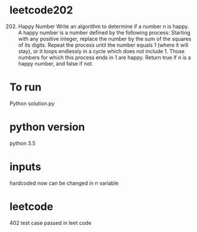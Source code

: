 # leetcode202
202. Happy Number Write an algorithm to determine if a number n is happy.  A happy number is a number defined by the following process:  Starting with any positive integer, replace the number by the sum of the squares of its digits. Repeat the process until the number equals 1 (where it will stay), or it loops endlessly in a cycle which does not include 1. Those numbers for which this process ends in 1 are happy. Return true if n is a happy number, and false if not.
# To run
Python solution.py
# python version
python 3.5
# inputs
hardcoded now can be changed in n variable
# leetcode
402 test case passed in leet code